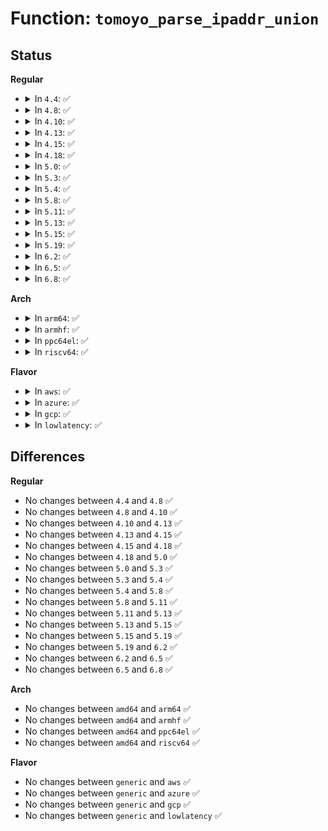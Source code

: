 # Function: <code>tomoyo_parse_ipaddr_union</code>

## Status
<b>Regular</b>
<ul>
<li>
<details>
<summary>In <code>4.4</code>: ✅</summary>

```c
bool tomoyo_parse_ipaddr_union(struct tomoyo_acl_param *param, struct tomoyo_ipaddr_union *ptr);
```

**Collision:** Unique Global

**Inline:** No

**Transformation:** False

**Instances:**

```
In security/tomoyo/network.c (ffffffff81371ec0)
Location: security/tomoyo/network.c:49
Inline: False
Direct callers:
  - security/tomoyo/group.c:tomoyo_write_group
  - security/tomoyo/network.c:tomoyo_write_inet_network
```
**Symbols:**

```
ffffffff81371ec0-ffffffff81372003: tomoyo_parse_ipaddr_union (STB_GLOBAL)
```
</details>
</li>
<li>
<details>
<summary>In <code>4.8</code>: ✅</summary>

```c
bool tomoyo_parse_ipaddr_union(struct tomoyo_acl_param *param, struct tomoyo_ipaddr_union *ptr);
```

**Collision:** Unique Global

**Inline:** No

**Transformation:** False

**Instances:**

```
In security/tomoyo/network.c (ffffffff813a82f0)
Location: security/tomoyo/network.c:49
Inline: False
Direct callers:
  - security/tomoyo/group.c:tomoyo_write_group
  - security/tomoyo/network.c:tomoyo_write_inet_network
```
**Symbols:**

```
ffffffff813a82f0-ffffffff813a8433: tomoyo_parse_ipaddr_union (STB_GLOBAL)
```
</details>
</li>
<li>
<details>
<summary>In <code>4.10</code>: ✅</summary>

```c
bool tomoyo_parse_ipaddr_union(struct tomoyo_acl_param *param, struct tomoyo_ipaddr_union *ptr);
```

**Collision:** Unique Global

**Inline:** No

**Transformation:** False

**Instances:**

```
In security/tomoyo/network.c (ffffffff813bee80)
Location: security/tomoyo/network.c:49
Inline: False
Direct callers:
  - security/tomoyo/group.c:tomoyo_write_group
  - security/tomoyo/network.c:tomoyo_write_inet_network
```
**Symbols:**

```
ffffffff813bee80-ffffffff813befc3: tomoyo_parse_ipaddr_union (STB_GLOBAL)
```
</details>
</li>
<li>
<details>
<summary>In <code>4.13</code>: ✅</summary>

```c
bool tomoyo_parse_ipaddr_union(struct tomoyo_acl_param *param, struct tomoyo_ipaddr_union *ptr);
```

**Collision:** Unique Global

**Inline:** No

**Transformation:** False

**Instances:**

```
In security/tomoyo/network.c (ffffffff813d5770)
Location: security/tomoyo/network.c:49
Inline: False
Direct callers:
  - security/tomoyo/group.c:tomoyo_write_group
  - security/tomoyo/network.c:tomoyo_write_inet_network
```
**Symbols:**

```
ffffffff813d5770-ffffffff813d58b4: tomoyo_parse_ipaddr_union (STB_GLOBAL)
```
</details>
</li>
<li>
<details>
<summary>In <code>4.15</code>: ✅</summary>

```c
bool tomoyo_parse_ipaddr_union(struct tomoyo_acl_param *param, struct tomoyo_ipaddr_union *ptr);
```

**Collision:** Unique Global

**Inline:** No

**Transformation:** False

**Instances:**

```
In security/tomoyo/network.c (ffffffff813fbc80)
Location: security/tomoyo/network.c:50
Inline: False
Direct callers:
  - security/tomoyo/group.c:tomoyo_write_group
  - security/tomoyo/network.c:tomoyo_write_inet_network
```
**Symbols:**

```
ffffffff813fbc80-ffffffff813fbdc4: tomoyo_parse_ipaddr_union (STB_GLOBAL)
```
</details>
</li>
<li>
<details>
<summary>In <code>4.18</code>: ✅</summary>

```c
bool tomoyo_parse_ipaddr_union(struct tomoyo_acl_param *param, struct tomoyo_ipaddr_union *ptr);
```

**Collision:** Unique Global

**Inline:** No

**Transformation:** False

**Instances:**

```
In security/tomoyo/network.c (ffffffff8142cbc0)
Location: security/tomoyo/network.c:50
Inline: False
Direct callers:
  - security/tomoyo/group.c:tomoyo_write_group
  - security/tomoyo/network.c:tomoyo_write_inet_network
```
**Symbols:**

```
ffffffff8142cbc0-ffffffff8142cd06: tomoyo_parse_ipaddr_union (STB_GLOBAL)
```
</details>
</li>
<li>
<details>
<summary>In <code>5.0</code>: ✅</summary>

```c
bool tomoyo_parse_ipaddr_union(struct tomoyo_acl_param *param, struct tomoyo_ipaddr_union *ptr);
```

**Collision:** Unique Global

**Inline:** No

**Transformation:** False

**Instances:**

```
In security/tomoyo/network.c (ffffffff81449510)
Location: security/tomoyo/network.c:50
Inline: False
Direct callers:
  - security/tomoyo/group.c:tomoyo_write_group
  - security/tomoyo/network.c:tomoyo_write_inet_network
```
**Symbols:**

```
ffffffff81449510-ffffffff81449656: tomoyo_parse_ipaddr_union (STB_GLOBAL)
```
</details>
</li>
<li>
<details>
<summary>In <code>5.3</code>: ✅</summary>

```c
bool tomoyo_parse_ipaddr_union(struct tomoyo_acl_param *param, struct tomoyo_ipaddr_union *ptr);
```

**Collision:** Unique Global

**Inline:** No

**Transformation:** False

**Instances:**

```
In security/tomoyo/network.c (ffffffff81477170)
Location: security/tomoyo/network.c:50
Inline: False
Direct callers:
  - security/tomoyo/group.c:tomoyo_write_group
  - security/tomoyo/network.c:tomoyo_write_inet_network
```
**Symbols:**

```
ffffffff81477170-ffffffff814772b6: tomoyo_parse_ipaddr_union (STB_GLOBAL)
```
</details>
</li>
<li>
<details>
<summary>In <code>5.4</code>: ✅</summary>

```c
bool tomoyo_parse_ipaddr_union(struct tomoyo_acl_param *param, struct tomoyo_ipaddr_union *ptr);
```

**Collision:** Unique Global

**Inline:** No

**Transformation:** False

**Instances:**

```
In security/tomoyo/network.c (ffffffff81490f10)
Location: security/tomoyo/network.c:50
Inline: False
Direct callers:
  - security/tomoyo/group.c:tomoyo_write_group
  - security/tomoyo/network.c:tomoyo_write_inet_network
```
**Symbols:**

```
ffffffff81490f10-ffffffff81491056: tomoyo_parse_ipaddr_union (STB_GLOBAL)
```
</details>
</li>
<li>
<details>
<summary>In <code>5.8</code>: ✅</summary>

```c
bool tomoyo_parse_ipaddr_union(struct tomoyo_acl_param *param, struct tomoyo_ipaddr_union *ptr);
```

**Collision:** Unique Global

**Inline:** No

**Transformation:** False

**Instances:**

```
In security/tomoyo/network.c (ffffffff814e82e0)
Location: security/tomoyo/network.c:50
Inline: False
Direct callers:
  - security/tomoyo/group.c:tomoyo_write_group
  - security/tomoyo/network.c:tomoyo_write_inet_network
```
**Symbols:**

```
ffffffff814e82e0-ffffffff814e8426: tomoyo_parse_ipaddr_union (STB_GLOBAL)
```
</details>
</li>
<li>
<details>
<summary>In <code>5.11</code>: ✅</summary>

```c
bool tomoyo_parse_ipaddr_union(struct tomoyo_acl_param *param, struct tomoyo_ipaddr_union *ptr);
```

**Collision:** Unique Global

**Inline:** No

**Transformation:** False

**Instances:**

```
In security/tomoyo/network.c (ffffffff81505660)
Location: security/tomoyo/network.c:50
Inline: False
Direct callers:
  - security/tomoyo/group.c:tomoyo_write_group
  - security/tomoyo/network.c:tomoyo_write_inet_network
```
**Symbols:**

```
ffffffff81505660-ffffffff815057a6: tomoyo_parse_ipaddr_union (STB_GLOBAL)
```
</details>
</li>
<li>
<details>
<summary>In <code>5.13</code>: ✅</summary>

```c
bool tomoyo_parse_ipaddr_union(struct tomoyo_acl_param *param, struct tomoyo_ipaddr_union *ptr);
```

**Collision:** Unique Global

**Inline:** No

**Transformation:** False

**Instances:**

```
In security/tomoyo/network.c (ffffffff8150c1a0)
Location: security/tomoyo/network.c:50
Inline: False
Direct callers:
  - security/tomoyo/group.c:tomoyo_write_group
  - security/tomoyo/network.c:tomoyo_write_inet_network
```
**Symbols:**

```
ffffffff8150c1a0-ffffffff8150c2e6: tomoyo_parse_ipaddr_union (STB_GLOBAL)
```
</details>
</li>
<li>
<details>
<summary>In <code>5.15</code>: ✅</summary>

```c
bool tomoyo_parse_ipaddr_union(struct tomoyo_acl_param *param, struct tomoyo_ipaddr_union *ptr);
```

**Collision:** Unique Global

**Inline:** No

**Transformation:** False

**Instances:**

```
In security/tomoyo/network.c (ffffffff81569c30)
Location: security/tomoyo/network.c:50
Inline: False
Direct callers:
  - security/tomoyo/group.c:tomoyo_write_group
  - security/tomoyo/network.c:tomoyo_write_inet_network
```
**Symbols:**

```
ffffffff81569c30-ffffffff81569d76: tomoyo_parse_ipaddr_union (STB_GLOBAL)
```
</details>
</li>
<li>
<details>
<summary>In <code>5.19</code>: ✅</summary>

```c
bool tomoyo_parse_ipaddr_union(struct tomoyo_acl_param *param, struct tomoyo_ipaddr_union *ptr);
```

**Collision:** Unique Global

**Inline:** No

**Transformation:** False

**Instances:**

```
In security/tomoyo/network.c (ffffffff81605a80)
Location: security/tomoyo/network.c:50
Inline: False
Direct callers:
  - security/tomoyo/group.c:tomoyo_write_group
  - security/tomoyo/network.c:tomoyo_write_inet_network
```
**Symbols:**

```
ffffffff81605a80-ffffffff81605bde: tomoyo_parse_ipaddr_union (STB_GLOBAL)
```
</details>
</li>
<li>
<details>
<summary>In <code>6.2</code>: ✅</summary>

```c
bool tomoyo_parse_ipaddr_union(struct tomoyo_acl_param *param, struct tomoyo_ipaddr_union *ptr);
```

**Collision:** Unique Global

**Inline:** No

**Transformation:** False

**Instances:**

```
In security/tomoyo/network.c (ffffffff816b6e70)
Location: security/tomoyo/network.c:50
Inline: False
Direct callers:
  - security/tomoyo/group.c:tomoyo_write_group
  - security/tomoyo/network.c:tomoyo_write_inet_network
```
**Symbols:**

```
ffffffff816b6e70-ffffffff816b6fce: tomoyo_parse_ipaddr_union (STB_GLOBAL)
```
</details>
</li>
<li>
<details>
<summary>In <code>6.5</code>: ✅</summary>

```c
bool tomoyo_parse_ipaddr_union(struct tomoyo_acl_param *param, struct tomoyo_ipaddr_union *ptr);
```

**Collision:** Unique Global

**Inline:** No

**Transformation:** False

**Instances:**

```
In security/tomoyo/network.c (ffffffff816ef850)
Location: security/tomoyo/network.c:50
Inline: False
Direct callers:
  - security/tomoyo/group.c:tomoyo_write_group
  - security/tomoyo/network.c:tomoyo_write_inet_network
```
**Symbols:**

```
ffffffff816ef850-ffffffff816ef9ae: tomoyo_parse_ipaddr_union (STB_GLOBAL)
```
</details>
</li>
<li>
<details>
<summary>In <code>6.8</code>: ✅</summary>

```c
bool tomoyo_parse_ipaddr_union(struct tomoyo_acl_param *param, struct tomoyo_ipaddr_union *ptr);
```

**Collision:** Unique Global

**Inline:** No

**Transformation:** False

**Instances:**

```
In security/tomoyo/network.c (ffffffff8172c620)
Location: security/tomoyo/network.c:50
Inline: False
Direct callers:
  - security/tomoyo/group.c:tomoyo_write_group
  - security/tomoyo/network.c:tomoyo_write_inet_network
```
**Symbols:**

```
ffffffff8172c620-ffffffff8172c77e: tomoyo_parse_ipaddr_union (STB_GLOBAL)
```
</details>
</li>
</ul>
<b>Arch</b>
<ul>
<li>
<details>
<summary>In <code>arm64</code>: ✅</summary>

```c
bool tomoyo_parse_ipaddr_union(struct tomoyo_acl_param *param, struct tomoyo_ipaddr_union *ptr);
```

**Collision:** Unique Global

**Inline:** No

**Transformation:** False

**Instances:**

```
In security/tomoyo/network.c (ffff8000105853c0)
Location: security/tomoyo/network.c:50
Inline: False
Direct callers:
  - security/tomoyo/group.c:tomoyo_write_group
  - security/tomoyo/network.c:tomoyo_write_inet_network
```
**Symbols:**

```
ffff8000105853c0-ffff800010585530: tomoyo_parse_ipaddr_union (STB_GLOBAL)
```
</details>
</li>
<li>
<details>
<summary>In <code>armhf</code>: ✅</summary>

```c
bool tomoyo_parse_ipaddr_union(struct tomoyo_acl_param *param, struct tomoyo_ipaddr_union *ptr);
```

**Collision:** Unique Global

**Inline:** No

**Transformation:** False

**Instances:**

```
In security/tomoyo/network.c (c0736dac)
Location: security/tomoyo/network.c:50
Inline: False
Direct callers:
  - security/tomoyo/group.c:tomoyo_write_group
  - security/tomoyo/network.c:tomoyo_write_inet_network
```
**Symbols:**

```
c0736dac-c0736f3c: tomoyo_parse_ipaddr_union (STB_GLOBAL)
```
</details>
</li>
<li>
<details>
<summary>In <code>ppc64el</code>: ✅</summary>

```c
bool tomoyo_parse_ipaddr_union(struct tomoyo_acl_param *param, struct tomoyo_ipaddr_union *ptr);
```

**Collision:** Unique Global

**Inline:** No

**Transformation:** False

**Instances:**

```
In security/tomoyo/network.c (c0000000006f4a60)
Location: security/tomoyo/network.c:50
Inline: False
Direct callers:
  - security/tomoyo/group.c:tomoyo_write_group
  - security/tomoyo/network.c:tomoyo_write_inet_network
```
**Symbols:**

```
c0000000006f4a60-c0000000006f4c38: tomoyo_parse_ipaddr_union (STB_GLOBAL)
```
</details>
</li>
<li>
<details>
<summary>In <code>riscv64</code>: ✅</summary>

```c
bool tomoyo_parse_ipaddr_union(struct tomoyo_acl_param *param, struct tomoyo_ipaddr_union *ptr);
```

**Collision:** Unique Global

**Inline:** No

**Transformation:** False

**Instances:**

```
In security/tomoyo/network.c (ffffffe0003d5086)
Location: security/tomoyo/network.c:50
Inline: False
Direct callers:
  - security/tomoyo/group.c:tomoyo_write_group
  - security/tomoyo/network.c:tomoyo_write_inet_network
```
**Symbols:**

```
ffffffe0003d5086-ffffffe0003d51ac: tomoyo_parse_ipaddr_union (STB_GLOBAL)
```
</details>
</li>
</ul>
<b>Flavor</b>
<ul>
<li>
<details>
<summary>In <code>aws</code>: ✅</summary>

```c
bool tomoyo_parse_ipaddr_union(struct tomoyo_acl_param *param, struct tomoyo_ipaddr_union *ptr);
```

**Collision:** Unique Global

**Inline:** No

**Transformation:** False

**Instances:**

```
In security/tomoyo/network.c (ffffffff814894f0)
Location: security/tomoyo/network.c:50
Inline: False
Direct callers:
  - security/tomoyo/group.c:tomoyo_write_group
  - security/tomoyo/network.c:tomoyo_write_inet_network
```
**Symbols:**

```
ffffffff814894f0-ffffffff81489636: tomoyo_parse_ipaddr_union (STB_GLOBAL)
```
</details>
</li>
<li>
<details>
<summary>In <code>azure</code>: ✅</summary>

```c
bool tomoyo_parse_ipaddr_union(struct tomoyo_acl_param *param, struct tomoyo_ipaddr_union *ptr);
```

**Collision:** Unique Global

**Inline:** No

**Transformation:** False

**Instances:**

```
In security/tomoyo/network.c (ffffffff81479f10)
Location: security/tomoyo/network.c:50
Inline: False
Direct callers:
  - security/tomoyo/group.c:tomoyo_write_group
  - security/tomoyo/network.c:tomoyo_write_inet_network
```
**Symbols:**

```
ffffffff81479f10-ffffffff8147a056: tomoyo_parse_ipaddr_union (STB_GLOBAL)
```
</details>
</li>
<li>
<details>
<summary>In <code>gcp</code>: ✅</summary>

```c
bool tomoyo_parse_ipaddr_union(struct tomoyo_acl_param *param, struct tomoyo_ipaddr_union *ptr);
```

**Collision:** Unique Global

**Inline:** No

**Transformation:** False

**Instances:**

```
In security/tomoyo/network.c (ffffffff81485590)
Location: security/tomoyo/network.c:50
Inline: False
Direct callers:
  - security/tomoyo/group.c:tomoyo_write_group
  - security/tomoyo/network.c:tomoyo_write_inet_network
```
**Symbols:**

```
ffffffff81485590-ffffffff814856d6: tomoyo_parse_ipaddr_union (STB_GLOBAL)
```
</details>
</li>
<li>
<details>
<summary>In <code>lowlatency</code>: ✅</summary>

```c
bool tomoyo_parse_ipaddr_union(struct tomoyo_acl_param *param, struct tomoyo_ipaddr_union *ptr);
```

**Collision:** Unique Global

**Inline:** No

**Transformation:** False

**Instances:**

```
In security/tomoyo/network.c (ffffffff8149d0d0)
Location: security/tomoyo/network.c:50
Inline: False
Direct callers:
  - security/tomoyo/group.c:tomoyo_write_group
  - security/tomoyo/network.c:tomoyo_write_inet_network
```
**Symbols:**

```
ffffffff8149d0d0-ffffffff8149d216: tomoyo_parse_ipaddr_union (STB_GLOBAL)
```
</details>
</li>
</ul>

## Differences
<b>Regular</b>
<ul>
<li>
No changes between <code>4.4</code> and <code>4.8</code> ✅
</li>
<li>
No changes between <code>4.8</code> and <code>4.10</code> ✅
</li>
<li>
No changes between <code>4.10</code> and <code>4.13</code> ✅
</li>
<li>
No changes between <code>4.13</code> and <code>4.15</code> ✅
</li>
<li>
No changes between <code>4.15</code> and <code>4.18</code> ✅
</li>
<li>
No changes between <code>4.18</code> and <code>5.0</code> ✅
</li>
<li>
No changes between <code>5.0</code> and <code>5.3</code> ✅
</li>
<li>
No changes between <code>5.3</code> and <code>5.4</code> ✅
</li>
<li>
No changes between <code>5.4</code> and <code>5.8</code> ✅
</li>
<li>
No changes between <code>5.8</code> and <code>5.11</code> ✅
</li>
<li>
No changes between <code>5.11</code> and <code>5.13</code> ✅
</li>
<li>
No changes between <code>5.13</code> and <code>5.15</code> ✅
</li>
<li>
No changes between <code>5.15</code> and <code>5.19</code> ✅
</li>
<li>
No changes between <code>5.19</code> and <code>6.2</code> ✅
</li>
<li>
No changes between <code>6.2</code> and <code>6.5</code> ✅
</li>
<li>
No changes between <code>6.5</code> and <code>6.8</code> ✅
</li>
</ul>
<b>Arch</b>
<ul>
<li>
No changes between <code>amd64</code> and <code>arm64</code> ✅
</li>
<li>
No changes between <code>amd64</code> and <code>armhf</code> ✅
</li>
<li>
No changes between <code>amd64</code> and <code>ppc64el</code> ✅
</li>
<li>
No changes between <code>amd64</code> and <code>riscv64</code> ✅
</li>
</ul>
<b>Flavor</b>
<ul>
<li>
No changes between <code>generic</code> and <code>aws</code> ✅
</li>
<li>
No changes between <code>generic</code> and <code>azure</code> ✅
</li>
<li>
No changes between <code>generic</code> and <code>gcp</code> ✅
</li>
<li>
No changes between <code>generic</code> and <code>lowlatency</code> ✅
</li>
</ul>
